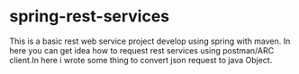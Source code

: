 # spring-rest-services
This is a basic rest web service project develop using spring with maven.
In here you can get idea how to request rest services using postman/ARC client.In here i wrote some thing to convert json request to java Object.

